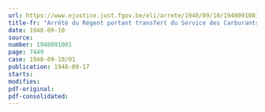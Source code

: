 ```yaml
---
url: https://www.ejustice.just.fgov.be/eli/arrete/1948/09/10/1948091001/justel
title-fr: "Arrêté du Régent portant transfert du Service des Carburants du Ministère de l'Intérieur au Ministère des Communications"
date: 1948-09-10
source:
number: 1948091001
page: 7449
case: 1948-09-10/01
publication: 1948-09-17
starts:
modifies:
pdf-original:
pdf-consolidated:
---
```


